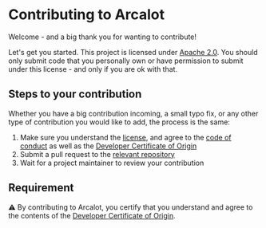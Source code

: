 # Contributing to Arcalot

Welcome - and a big thank you for wanting to contribute!

Let's get you started. This project is licensed under [Apache 2.0](LICENSE). You should only submit code that you personally own or have permission to submit under this license - and only if you are ok with that.

## Steps to your contribution

Whether you have a big contribution incoming, a small typo fix, or any other type of contribution you would like to add, the process is the same:

1. Make sure you understand the [license](LICENSE), and agree to the [code of conduct](https://github.com/arcalot/.github/blob/main/CODE_OF_CONDUCT.md) as well as the [Developer Certificate of Origin](https://github.com/arcalot/.github/blob/main/DCO.md)
2. Submit a pull request to the [relevant repository](https://github.com/arcalot)
3. Wait for a project maintainer to review your contribution

## Requirement

⚠️ By contributing to Arcalot, you certify that you understand and agree to the contents of the [Developer Certificate of Origin](https://developercertificate.org/).